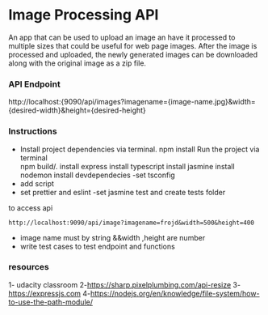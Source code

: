 # Image Processing API 

An app that can be used to upload an image an have it processed to multiple sizes that could be useful for web page images.  After the image is processed and uploaded, the newly generated images can be downloaded along with the original image as a zip file.


### API Endpoint

http://localhost:{9090/api/images?imagename={image-name.jpg}&width={desired-width}&height={desired-height}

### Instructions
- Install project dependencies via terminal.
npm install
Run the project via terminal  
npm build/.
install express
install typescript 
install jasmine
install nodemon 
install devdependecies
-set tsconfig
- add script
- set prettier and eslint 
-set jasmine test and create tests folder


 to access api 
```
http://localhost:9090/api/image?imagename=frojd&width=500&height=400
```
- image name must by string &&width ,height are number
- write test cases to test endpoint and functions


### resources
1- udacity classroom
2-https://sharp.pixelplumbing.com/api-resize
3-https://expressjs.com
4-https://nodejs.org/en/knowledge/file-system/how-to-use-the-path-module/



